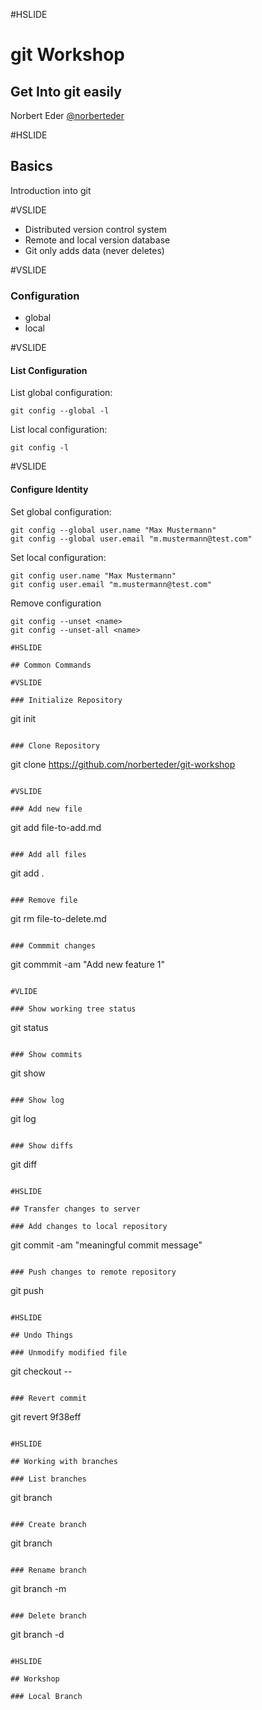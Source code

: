#HSLIDE

# git Workshop

## Get Into git easily

Norbert Eder
[@norberteder](https://www.twitter.com/norberteder)

#HSLIDE

## Basics

Introduction into git

#VSLIDE

* Distributed version control system
* Remote and local version database
* Git only adds data (never deletes)

#VSLIDE

### Configuration

* global
* local

#VSLIDE

#### List Configuration

List global configuration:

```
git config --global -l
```

List local configuration:

```
git config -l
```

#VSLIDE

#### Configure Identity

Set global configuration:

```
git config --global user.name "Max Mustermann"
git config --global user.email "m.mustermann@test.com"
```

Set local configuration: 

```
git config user.name "Max Mustermann"
git config user.email "m.mustermann@test.com"
```

Remove configuration

```
git config --unset <name>
git config --unset-all <name>

#HSLIDE

## Common Commands

#VSLIDE

### Initialize Repository

```
git init
```

### Clone Repository

```
git clone https://github.com/norberteder/git-workshop
```

#VSLIDE

### Add new file

```
git add file-to-add.md
```

### Add all files

```
git add .
```

### Remove file

```
git rm file-to-delete.md
```

### Commmit changes

```
git commmit -am "Add new feature 1"
```

#VLIDE

### Show working tree status

```
git status
```

### Show commits

```
git show
```

### Show log

```
git log
```

### Show diffs

```
git diff
```

#HSLIDE

## Transfer changes to server

### Add changes to local repository

```
git commit -am "meaningful commit message"
```

### Push changes to remote repository

```
git push
```

#HSLIDE

## Undo Things

### Unmodify modified file

```
git checkout -- <filename>
```

### Revert commit

```
git revert 9f38eff
```

#HSLIDE

## Working with branches

### List branches

```
git branch
```

### Create branch

```
git branch <branchname>
```

### Rename branch

```
git branch -m <old-branchname> <new-branchname>
```

### Delete branch

```
git branch -d <branchname>
```

#HSLIDE

## Workshop

### Local Branch